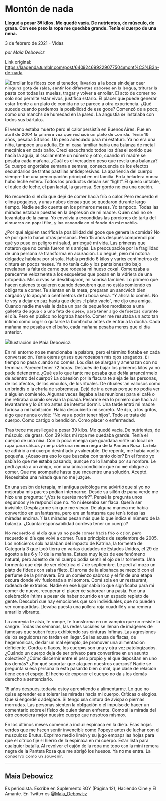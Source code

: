 # Montón de nada

**Llegué a pesar 39 kilos. Me quedé vacía. De nutrientes, de músculo, de grasa. Con ese peso la ropa me quedaba grande. Tenía el cuerpo de una nena.**

3 de febrero de 2021 - Vidas

_por Maia Debowicz_

Link original: https://laagenda.tumblr.com/post/640924699229077504/mont%C3%B3n-de-nada

![](https://64.media.tumblr.com/f74bc03c6c3d3d4332981385eba43571/87d7f34010285259-75/s500x750/a345e8911e66ed81319a6cae62586c83cbd1844f.jpg)Enrollar los fideos con el tenedor, llevarlos a
la boca sin dejar caer ninguna gota de salsa, sentir los diferentes sabores en
la lengua, triturar la pasta con todas las muelas, tragar y volver a enrollar.
El acto de comer no solo nos permite estar vivos, justifica estarlo. El placer
que puede generar estar frente a un plato de comida no se parece a otra
experiencia. ¿Qué sucede cuando perdemos la posibilidad de ese goce? Comenzó de
a poco, como una mancha de humedad en la pared. La angustia se instalaba con
todos sus bártulos. 

El verano estaba muerto pero el calor persistía
en Buenos Aires. Fue en abril de 2004 la primera vez que rechacé un plato de
comida. Tenía 18 años, pesaba 53 kilos. Un peso adecuado para mi estatura. Ya
no era una niña, tampoco una adulta. En mi casa familiar había una balanza de
metal mecánica en cada baño. Crecí escuchando todos los días el sonido que
hacía la aguja, al oscilar entre un número y otro, cuando mi madre se pesaba
cada mañana. ¿Cuál es el verdadero peso que revela una balanza? Su cuerpo
engordaba semana a semana, consecuencia de los efectos secundarios de tantas
pastillas antidepresivas. La apariencia del cuerpo siempre fue una preocupación
principal en mi familia. En la heladera nunca hubo leche entera. Todos los productos
debían ser “light”. El queso untable, el dulce de leche, el pan lactal, la
gaseosa. Ser gordo no era una opción. 

 No
recuerdo si el día que dejé de comer hacía frío o calor. Pero recuerdo el clima
pegajoso, y unas nubes densas que se quedaron durante largo tiempo. Nadie se
dio cuenta en los primeros meses. Yo tampoco. Todas las miradas estaban puestas
en la depresión de mi madre. Quien casi no se levantaba de la cama. Yo envolvía
a escondidas las porciones de tarta del almuerzo en papel film, y las escondía
en el fondo de mi mochila. 

¿Por qué alguien sacrifica la posibilidad del
goce que genera la comida? No sé por qué lo harán otras personas. Pero 15 años
después comprendí por qué yo puse en peligro mi salud, arriesgué mi vida. Las
primeras que notaron que no comía fueron mis amigas. La preocupación por la
fragilidad de una persona se transforma en acusación. Lo negué, pero mi notoria
delgadez hablaba por sí sola. Había perdido 6 kilos y varios centímetros de
cintura en pocos meses. Ya no tenía culo y los pantalones tiro bajo revelaban
la falta de carne que rodeaba mi hueso coxal. Comenzaba a parecerme velozmente
a los esqueletos que posan en la vidriera de una ortopedia. Mis curvas se
desdibujaron, mi sonrisa también. Lo primero que hacen quienes te quieren
cuando descubren que no estás comiendo es obligarte a comer. Te sientan en la
mesa, preparan un sandwich bien cargado y lo apoyan a centímetros de tu boca
seca. “Y ahora lo comés. No te voy a dejar en paz hasta que dejes el plato
vacío”, me dijo una amiga. Cuando nadie me veía le daba un par de pequeños
mordiscos a una galletita de agua o a una feta de queso, para tener algo de
fuerzas durante el día. Pero en público no lograba hacerlo. Comer me resultaba
un acto tan íntimo como coger o quitarse la bombacha antes de entrar a la
ducha. Cada mañana me pesaba en el baño, cada mañana pesaba menos que el día
anterior. 

![](https://64.media.tumblr.com/f74bc03c6c3d3d4332981385eba43571/87d7f34010285259-75/s500x750/a345e8911e66ed81319a6cae62586c83cbd1844f.jpg)Ilustración de Maia Debowicz.

En mi entorno no se mencionaba la palabra, pero
el término flotaba en cada conversación. Tenía ojeras grises que rodeaban mis
ojos apagados. El tiempo no pasa cuando no comés. Los días se alargan y
amenazan con no terminar. Parecen tener 72 horas. Después de bajar los primeros
kilos ya no pude detenerme. ¿Qué es lo que tanto me pesaba que debía
arrancármelo de adentro del cuerpo? La obsesión por la flacura te aleja de las
personas, de los afectos, de los vínculos, de los rituales. De rituales tan
valiosos como un brindis o la charla de sobremesa. Dejé de ir a cenas porque no
podía ver a alguien comiendo. Algunas veces llegaba a las reuniones para el
café o me retiraba cuando servían la picada. Pesarme era lo primero que hacía
al levantarme y lo último antes de intentar dormir. Una tarde entró mi madre
furiosa a mi habitación. Había descubierto mi secreto. Me dijo, a los gritos,
algo que nunca olvidé: “No vas a poder tener hijos”. Todo se trata
del cuerpo. Como castigo o bendición. Como placer o enfermedad. 

Tras trece meses llegué a pesar 39 kilos. Me
quedé vacía. De nutrientes, de músculo, de grasa. Con 39 kilos mi ropa me
quedaba grande. Tenía el cuerpo de una niña. Con la poca energía que guardaba
visité un local de ropa para chicos y me probé una remera negra de la Pantera
Rosa. La tela se adhirió a mi cuerpo desinflado y vulnerable. De repente, me
había vuelto pequeña. ¿Acaso era eso lo que buscaba con tanto dolor? En el
fondo yo sabía lo que me estaba pasando, aunque no lo llamaba por su nombre. Le
pedí ayuda a un amigo, con una única condición: que no me obligue a comer. Que
me acompañe hasta que encuentre una solución. Aceptó. Necesitaba una mirada que
no me juzgue.

En una sesión de terapia, mi antigua psicóloga me
advirtió que si yo no mejoraba mis padres podían internarme. Desde su sillón de
pana verde me hizo una pregunta: “¿Vos te querés morir?”. Pensé la
pregunta unos segundos y le respondí que no. Yo ni deseaba ser flaca. Quería
ser invisible. Desplazarme sin que me vieran. De alguna manera me había
convertido en un fantasma, pero era un fantasma que tenía todas las miradas
encima. Y las miradas pesan más que lo que indica el número de la balanza.
¿Cuánta responsabilidad conlleva tener un cuerpo? 

No recuerdo si el día que ya no pude comer hacía
frío o calor, pero recuerdo el día que volví a comer. Fue a principios de
septiembre de 2005. Los noticieros solo hablaban del impacto de Katrina, la
tormenta de Categoría 3 que tocó tierra en varias ciudades de Estados Unidos,
el 29 de agosto a las 6 y 10 de la mañana. Estaba muy lejos de ese fenómeno
natural, pero adentro de mi cuerpo podía sentir el ojo de la tormenta. Una
tormenta que dejó de ser eléctrica el 7 de septiembre. Le pedí al mozo un plato
de fideos con salsa fileto. El aroma de la albahaca se mezcló con el perfume de
la primavera. Era un comienzo sabroso y el fin de una etapa oscura donde viví
fusionada a mi sombra. Comí sola en un restaurant, rodeada de extraños. Nadie
en ese lugar sabía lo que significaba para mí comer de nuevo, recuperar el
placer de saborear una pasta. Fue una celebración íntima a pesar de haber
ocurrido en un espacio repleto de gente. Descubrí que hay emociones que son individuales, que no
pueden ser compartidas. Llevaba puesta una pollera roja cuadrillé y una remera
amarillo vibrante. 

La anorexia te aísla, te rompe, te transforma en
un vampiro que no resiste la sangre. Todas las semanas, las redes sociales se llenan de imágenes de famosas que suben
fotos exhibiendo sus cinturas ínfimas. Las agresiones de los seguidores no
tardan en llegar. Se las acusa de flacas, de hegemónicas, de
dar un mal ejemplo, de promover una alimentación deficiente. Gordos o flacos,
los cuerpos son una y otra vez patologizados. ¿Cuándo un cuerpo
deja de ser privado para convertirse en un asunto colectivo? ¿Cómo discernir entre el peso
propio y el que depositan en uno los demás? ¿Por qué soportar que ataquen nuestros
cuerpos? Nadie se pregunta si esa persona la
está pasando bien o mal, qué clase de relación tiene con el espejo. El hecho de exponer el cuerpo no da a los demás derecho a
sentenciarlo. 

15 años después, todavía estoy aprendiendo a
alimentarme. Lo que no quise aprender es a tolerar las miradas hacia mi cuerpo.
Críticas o elogios. Que si engordé o adelgacé. Si tengo una cintura de avispa o
piernas morrudas. Las personas sienten la obligación o el impulso de hacer un
comentario sobre el físico de quien tienen enfrente. Como si la mirada del otro
conociera mejor nuestro cuerpo que nosotros mismos. 

En los últimos meses comencé a incluir espinaca
en la dieta. Esas hojas verdes que me hacen sentir invencible como Popeye antes
de luchar con el musculoso Brutus. Exprimo medio limón y su jugo empapa las
hojas para que el cítrico fije el hierro de la espinaca en mi cuerpo. Estar
lista para cualquier batalla. Al revolver el cajón de la ropa me topo con la
mini remera negra de la Pantera Rosa que me abrigó los huesos. Ya no me entra.
La conservo como un souvenir. 



---

 Maia Debowicz
--------------

 Es periodista. Escribe en Suplemento SOY (Página 12), Haciendo Cine y El Amante. En Twitter es [@Maia\_Debowicz](https://twitter.com/Maia_Debowicz?lang=es%E2%80%9D%20%20target=) 

